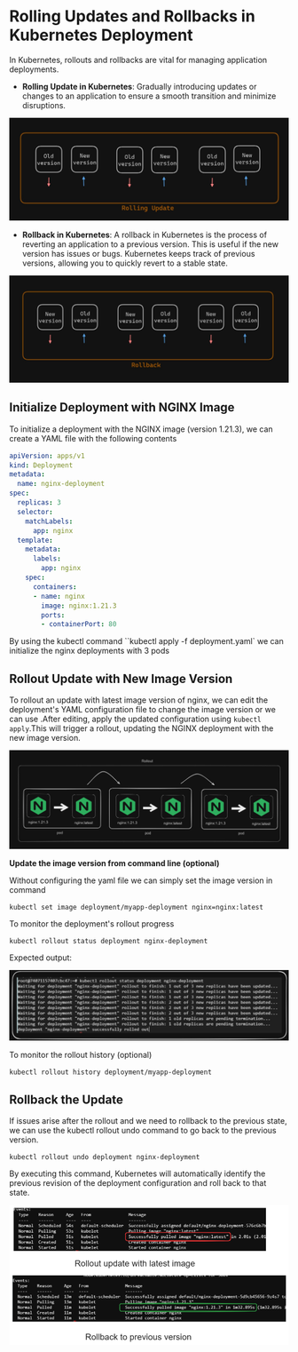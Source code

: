 # Rolling Updates and Rollbacks in Kubernetes Deployment

In Kubernetes, rollouts and rollbacks are vital for managing application deployments. 

- **Rolling Update in Kubernetes**: Gradually introducing updates or changes to an application to ensure a smooth transition and minimize disruptions.

<div style="text-align:center"><img src="./images/rolling-definition.jpg"></div>

- **Rollback in Kubernetes**: A rollback in Kubernetes is the process of reverting an application to a previous version. This is useful if the new version has issues or bugs. Kubernetes keeps track of previous versions, allowing you to quickly revert to a stable state.

<div style="text-align:center"><img src="./images/rollback-definition.jpg"></div>

## Initialize Deployment with NGINX Image

To initialize a deployment with the  NGINX image (version 1.21.3), we can create a YAML file with the following contents

```yaml
apiVersion: apps/v1
kind: Deployment
metadata:
  name: nginx-deployment
spec:
  replicas: 3
  selector:
    matchLabels:
      app: nginx
  template:
    metadata:
      labels:
        app: nginx
    spec:
      containers:
      - name: nginx
        image: nginx:1.21.3
        ports:
        - containerPort: 80
```

By using the kubectl command ``kubectl apply -f deployment.yaml` we can initialize the nginx deployments with 3 pods

## Rollout Update with New Image Version

To rollout an update with latest image version of nginx, we can edit the deployment's YAML configuration file to change the image version or we can use .After editing, apply the updated configuration using ``kubectl apply``.This will trigger a rollout, updating the NGINX deployment with the new image version.

<div style="text-align:center"><img src="./images/rollout.png" width="800"></div>

**Update the image version from command line (optional)**

Without configuring the yaml file we can simply set the image version in command

```
kubectl set image deployment/myapp-deployment nginx=nginx:latest
```

To monitor the deployment's rollout progress 

```
kubectl rollout status deployment nginx-deployment
```

Expected output:

<div style="text-align:center"><img src="./images/5.png" width="800"></div>


To monitor the rollout history (optional)

```
kubectl rollout history deployment/myapp-deployment
```
## Rollback the Update

If issues arise after the rollout and we need to rollback to the previous state, we can use the kubectl rollout undo command to go back to the previous version.

```
kubectl rollout undo deployment nginx-deployment
```

By executing this command, Kubernetes will automatically identify the previous revision of the deployment configuration and roll back to that state.

<div style="text-align:center"><img src="./images/67.png" ></div>